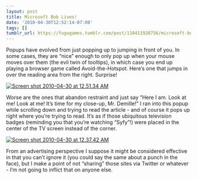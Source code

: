 ```yaml
---
layout: post
title: Microsoft Bob Lives!
date: '2010-04-30T12:52:14-07:00'
tags: []
tumblr_url: https://fugugames.tumblr.com/post/110411920756/microsoft-bob-lives
---
```

Popups have evolved from just popping up to jumping in front of you. In some cases, they are “nice” enough to only pop up when your mouse moves over them (the evil twin of tooltips), in which case you end up playing a browser game called Avoid-the-Hotspot. Here’s one that jumps in over the reading area from the right. Surprise!

[![](http://itshardtofondlepenguins.com/wp-content/uploads/2010/04/Screen-shot-2010-04-30-at-12.51.34-AM1.png "Screen shot 2010-04-30 at 12.51.34 AM")](http://itshardtofondlepenguins.com/wp-content/uploads/2010/04/Screen-shot-2010-04-30-at-12.51.34-AM1.png)

Worse are the ones that abandon restraint and just say “Here I am. Look at me! Look at me! It’s time for my close-up, Mr. Demille!” I ran into this popup while scrolling down and trying to read the article - and of course it pops up right where you’re trying to read. It’s as if those ubiquitous television badges (reminding you that you’re watching “Syfy”!) were placed in the center of the TV screen instead of the corner.

[![](http://itshardtofondlepenguins.com/wp-content/uploads/2010/04/Screen-shot-2010-04-30-at-12.37.42-AM.png "Screen shot 2010-04-30 at 12.37.42 AM")](http://itshardtofondlepenguins.com/wp-content/uploads/2010/04/Screen-shot-2010-04-30-at-12.37.42-AM.png)

From an advertising perspective I suppose it might be considered effective in that you can’t ignore it (you could say the same about a punch in the face), but I make a point of not “sharing” those sites via Twitter or whatever - I’m not going to inflict that on anyone else.

